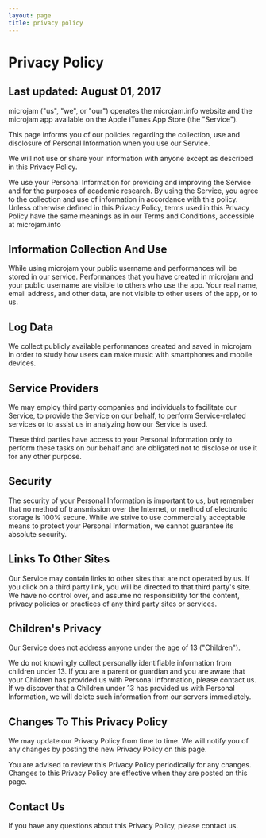 ```yaml
---
layout: page
title: privacy policy
---
```


# Privacy Policy

## Last updated: August 01, 2017

microjam ("us", "we", or "our") operates the microjam.info website and the microjam app available on the Apple iTunes App Store (the "Service").

This page informs you of our policies regarding the collection, use and disclosure of Personal Information when you use our Service.

We will not use or share your information with anyone except as described in this Privacy Policy.

We use your Personal Information for providing and improving the Service and for the purposes of academic research. By using the Service, you agree to the collection and use of information in accordance with this policy. Unless otherwise defined in this Privacy Policy, terms used in this Privacy Policy have the same meanings as in our Terms and Conditions, accessible at microjam.info

## Information Collection And Use

While using microjam your public username and performances will be stored in our service. Performances that you have created in microjam and your public username are visible to others who use the app. Your real name, email address, and other data, are not visible to other users of the app, or to us.

## Log Data

We collect publicly available performances created and saved in microjam in order to study how users can make music with smartphones and mobile devices.

## Service Providers

We may employ third party companies and individuals to facilitate our Service, to provide the Service on our behalf, to perform Service-related services or to assist us in analyzing how our Service is used.

These third parties have access to your Personal Information only to perform these tasks on our behalf and are obligated not to disclose or use it for any other purpose.

## Security

The security of your Personal Information is important to us, but remember that no method of transmission over the Internet, or method of electronic storage is 100% secure. While we strive to use commercially acceptable means to protect your Personal Information, we cannot guarantee its absolute security.

## Links To Other Sites

Our Service may contain links to other sites that are not operated by us. If you click on a third party link, you will be directed to that third party's site. We have no control over, and assume no responsibility for the content, privacy policies or practices of any third party sites or services.

## Children's Privacy

Our Service does not address anyone under the age of 13 ("Children").

We do not knowingly collect personally identifiable information from children under 13. If you are a parent or guardian and you are aware that your Children has provided us with Personal Information, please contact us. If we discover that a Children under 13 has provided us with Personal Information, we will delete such information from our servers immediately.

## Changes To This Privacy Policy

We may update our Privacy Policy from time to time. We will notify you of any changes by posting the new Privacy Policy on this page.

You are advised to review this Privacy Policy periodically for any changes. Changes to this Privacy Policy are effective when they are posted on this page.

## Contact Us

If you have any questions about this Privacy Policy, please contact us.